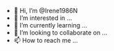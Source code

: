 - 👋 Hi, I’m @Irene1986N
- 👀 I’m interested in ...
- 🌱 I’m currently learning ...
- 💞️ I’m looking to collaborate on ...
- 📫 How to reach me ...

<!---
Irene1986N/Irene1986N is a ✨ special ✨ repository because its `README.md` (this file) appears on your GitHub profile.
You can click the Preview link to take a look at your changes.
--->
